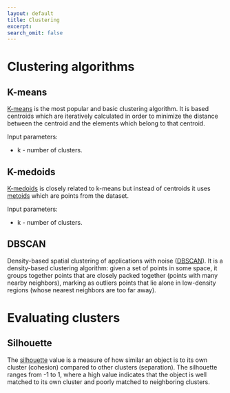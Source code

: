 ```yaml
---
layout: default
title: Clustering
excerpt: 
search_omit: false
---
```


# Clustering algorithms

## K-means

[K-means](https://en.wikipedia.org/wiki/K-means_clustering) is the most popular and basic clustering algorithm. It is based centroids which are iteratively calculated in order to minimize the distance between the centroid and the elements which belong to that centroid.

Input parameters:
* k - number of clusters.

## K-medoids

[K-medoids](https://en.wikipedia.org/wiki/K-medoids) is closely related to k-means but instead of centroids it uses [metoids](https://en.wikipedia.org/wiki/Medoid) which are points from the dataset.

Input parameters:
* k - number of clusters.

## DBSCAN

Density-based spatial clustering of applications with noise ([DBSCAN](https://en.wikipedia.org/wiki/DBSCAN)).
 It is a density-based clustering algorithm: given a set of points in some space, it groups together points that are closely packed together (points with many nearby neighbors), marking as outliers points that lie alone in low-density regions (whose nearest neighbors are too far away).


# Evaluating clusters

## Silhouette

The [silhouette](https://en.wikipedia.org/wiki/Silhouette_(clustering)) value is a measure of how similar an object is to its own cluster (cohesion) compared to other clusters (separation). The silhouette ranges from -1 to 1, where a high value indicates that the object is well matched to its own cluster and poorly matched to neighboring clusters.